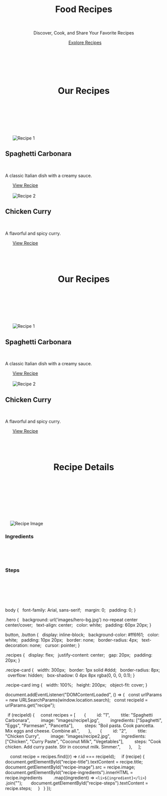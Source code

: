 <!DOCTYPE html>
<html lang="en">
<head>
  <meta charset="UTF-8">
  <meta name="viewport" content="width=device-width, initial-scale=1.0">
  <title>Food Recipes - Homepage</title>
  <link rel="stylesheet" href="styles.css">
</head>
<body>
  <header class="hero">
    <h1>Food Recipes</h1>
    <p>Discover, Cook, and Share Your Favorite Recipes</p>
    <a href="recipes.html" class="button">Explore Recipes</a>
  </header>
</body>
</html>

<!DOCTYPE html>
<html lang="en">
<head>
  <meta charset="UTF-8">
  <meta name="viewport" content="width=device-width, initial-scale=1.0">
  <title>Food Recipes - Recipes</title>
  <link rel="stylesheet" href="styles.css">
</head>
<body>
  <header>
    <h1>Our Recipes</h1>
  </header>
  <main class="recipes">
    <div class="recipe-card">
      <img src="images/recipe1.jpg" alt="Recipe 1">
      <h2>Spaghetti Carbonara</h2>
      <p>A classic Italian dish with a creamy sauce.</p>
      <a href="recipe.html?recipe=1" class="button">View Recipe</a>
    </div>
    <div class="recipe-card">
      <img src="images/recipe2.jpg" alt="Recipe 2">
      <h2>Chicken Curry</h2>
      <p>A flavorful and spicy curry.</p>
      <a href="recipe.html?recipe=2" class="button">View Recipe</a>
    </div>
  </main>
</body>
</html>

<!DOCTYPE html>
<html lang="en">
<head>
  <meta charset="UTF-8">
  <meta name="viewport" content="width=device-width, initial-scale=1.0">
  <title>Food Recipes - Recipes</title>
  <link rel="stylesheet" href="styles.css">
</head>
<body>
  <header>
    <h1>Our Recipes</h1>
  </header>
  <main class="recipes">
    <div class="recipe-card">
      <img src="images/recipe1.jpg" alt="Recipe 1">
      <h2>Spaghetti Carbonara</h2>
      <p>A classic Italian dish with a creamy sauce.</p>
      <a href="recipe.html?recipe=1" class="button">View Recipe</a>
    </div>
    <div class="recipe-card">
      <img src="images/recipe2.jpg" alt="Recipe 2">
      <h2>Chicken Curry</h2>
      <p>A flavorful and spicy curry.</p>
      <a href="recipe.html?recipe=2" class="button">View Recipe</a>
    </div>
  </main>
</body>
</html>

<!DOCTYPE html>
<html lang="en">
<head>
  <meta charset="UTF-8">
  <meta name="viewport" content="width=device-width, initial-scale=1.0">
  <title>Recipe Details</title>
  <link rel="stylesheet" href="styles.css">
</head>
<body>
  <header>
    <h1>Recipe Details</h1>
  </header>
  <main>
    <h2 id="recipe-title"></h2>
    <img id="recipe-image" src="" alt="Recipe Image">
    <h3>Ingredients</h3>
    <ul id="recipe-ingredients"></ul>
    <h3>Steps</h3>
    <p id="recipe-steps"></p>
  </main>

  <script src="scripts.js"></script>
</body>
</html>

body {
  font-family: Arial, sans-serif;
  margin: 0;
  padding: 0;
}

.hero {
  background: url('images/hero-bg.jpg') no-repeat center center/cover;
  text-align: center;
  color: white;
  padding: 60px 20px;
}

button,
.button {
  display: inline-block;
  background-color: #ff6f61;
  color: white;
  padding: 10px 20px;
  border: none;
  border-radius: 4px;
  text-decoration: none;
  cursor: pointer;
}

.recipes {
  display: flex;
  justify-content: center;
  gap: 20px;
  padding: 20px;
}

.recipe-card {
  width: 300px;
  border: 1px solid #ddd;
  border-radius: 8px;
  overflow: hidden;
  box-shadow: 0 4px 8px rgba(0, 0, 0, 0.1);
}

.recipe-card img {
  width: 100%;
  height: 200px;
  object-fit: cover;
}


document.addEventListener("DOMContentLoaded", () => {
  const urlParams = new URLSearchParams(window.location.search);
  const recipeId = urlParams.get("recipe");

  if (recipeId) {
    const recipes = [
      {
        id: "1",
        title: "Spaghetti Carbonara",
        image: "images/recipe1.jpg",
        ingredients: ["Spaghetti", "Eggs", "Parmesan", "Pancetta"],
        steps: "Boil pasta. Cook pancetta. Mix eggs and cheese. Combine all.",
      },
      {
        id: "2",
        title: "Chicken Curry",
        image: "images/recipe2.jpg",
        ingredients: ["Chicken", "Curry Paste", "Coconut Milk", "Vegetables"],
        steps: "Cook chicken. Add curry paste. Stir in coconut milk. Simmer.",
      },
    ];

    const recipe = recipes.find((r) => r.id === recipeId);
    if (recipe) {
      document.getElementById("recipe-title").textContent = recipe.title;
      document.getElementById("recipe-image").src = recipe.image;
      document.getElementById("recipe-ingredients").innerHTML = recipe.ingredients
        .map((ingredient) => `<li>${ingredient}</li>`)
        .join("");
      document.getElementById("recipe-steps").textContent = recipe.steps;
    }
  }
});
